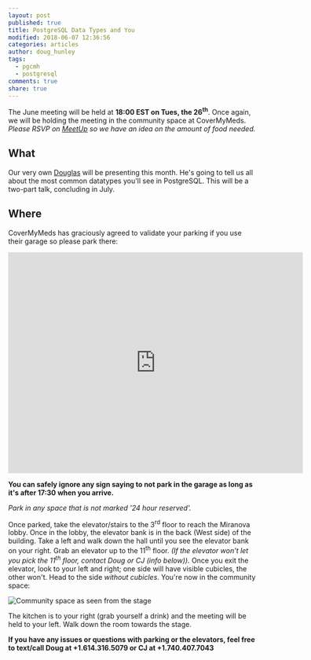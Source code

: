 ```yaml
---
layout: post
published: true
title: PostgreSQL Data Types and You
modified: 2018-06-07 12:36:56
categories: articles
author: doug_hunley
tags:
  - pgcmh
  - postgresql
comments: true
share: true
---
```


The June meeting will be held at **18:00 EST on Tues, the 26<sup>th</sup>**. Once again, we will be holding the meeting in the community space at CoverMyMeds. *Please RSVP on [MeetUp](https://www.meetup.com/postgresCMH/events/bjbmcmyxjbjc/) so we have an idea on the amount of food needed.*

What
----

Our very own [Douglas](https://www.linkedin.com/in/dhunley) will be presenting this month. He's going to tell us all about the most common datatypes you'll see in PostgreSQL. This will be a two-part talk, concluding in July.


Where
-----

CoverMyMeds has graciously agreed to validate your parking if you use their garage so please park there:

<iframe src="https://www.google.com/maps/embed?pb=!1m0!3m2!1sen!2sus!4v1488389756992!6m8!1m7!1sLjB1moOcFPJm5UT4cdhnig!2m2!1d39.95415440342131!2d-83.0050335305906!3f321.1273220824533!4f-4.543767100369678!5f0.7820865974627469" width="600" height="450" frameborder="0" style="border:0" allowfullscreen></iframe>

 **You can safely ignore any sign saying to not park in the garage as long as it's after 17:30 when you arrive.**

_Park in any space that is not marked '24 hour reserved'._

Once parked, take the elevator/stairs to the 3<sup>rd</sup> floor to reach the Miranova lobby. Once in the lobby, the elevator bank is in the back (West side) of the building. Take a left and walk down the hall until you see the elevator bank on your right. Grab an elevator up to the 11<sup>th</sup> floor. _(If the elevator won't let you pick the 11<sup>th</sup> floor, contact Doug or CJ (info below))._ Once you exit the elevator, look to your left and right; one side will have visible cubicles, the other won't. Head to the side _without cubicles_. You're now in the community space:

![Community space as seen from the stage](https://www.scriptscribe.org/wp-content/uploads/2015/12/Hour-of-code-2.jpg)

The kitchen is to your right (grab yourself a drink) and the meeting will be held to your left. Walk down the room towards the stage.

**If you have any issues or questions with parking or the elevators, feel free to text/call Doug at +1.614.316.5079 or CJ at +1.740.407.7043**
